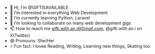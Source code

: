 - 👋 Hi, I’m @GIFTISAVAILABLE
- 👀 I’m interested in everything Web Development
- 🌱 I’m currently learning Python, Laravel
- 💞️ I’m looking to collaborate on many web development gigs
- 📫 How to reach me gifti.with.an.i@Gmail.com, @gifti.with.an.i on X(Twitter)
- 😄 Pronouns: She/Her
- ⚡ Fun fact: I lovee Reading, Writing, Learning new things, Skating too 

<!---
GIFTISAVAILABLE/GIFTISAVAILABLE is a ✨ special ✨ repository because its `README.md` (this file) appears on your GitHub profile.
You can click the Preview link to take a look at your changes.
--->
